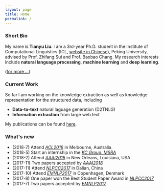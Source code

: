 ```yaml
---
layout: page
title: Home
permalink: /
---
```

### Short Bio 
My name is **Tianyu Liu**. I am a 3rd-year Ph.D. student in the Institute of Computational Linguistics (ICL, [website in Chinese](http://icl.pku.edu.cn/)), Peking University, advised by Prof. Zhifang Sui and Prof. Baobao Chang.
My research interests include **natural language processing**, **machine learning** and **deep learning**. 

([for more ...](/about))


### Current Work
So far I am working on the knowledge extraction as well as knowledge representation for the structured data, including
+ **Data-to-text** natural laguage generation (D2TNLG)
+ **Information extraction** from large web text

My publications can be found [here](/publications).

### What's new
+ (2018-7)  Attend [*ACL2018*](http://acl2018.org/) in Melbourne, Australia.
+ (2018-5)  Start an internship in the [*KC Group, MSRA*](https://www.microsoft.com/en-us/research/group/knowledge-computing/)
+ (2018-2)  Attend [*AAAI2018*](https://aaai.org/Conferences/AAAI-18/) in New Orleans, Louisiana, USA. 
+ (2017-11) Two papers accepted by [*AAAI2018*](https://aaai.org/Conferences/AAAI-18/)
+ (2017-11) Attend [*NLPCC2017*](http://tcci.ccf.org.cn/conference/2017/) in Dalian, China
+ (2017-10) Attend [*EMNLP2017*](http://emnlp2017.net/) in Copenhagen, Denmark
+ (2017-8) One paper won the Best Student Paper Award in [*NLPCC2017*](http://tcci.ccf.org.cn/conference/2017/)
+ (2017-7) Two papers accepted by [*EMNLP2017*](http://emnlp2017.net/)
